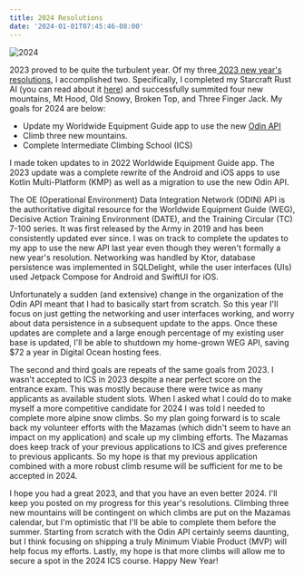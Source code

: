 ```yaml
---
title: 2024 Resolutions
date: '2024-01-01T07:45:46-08:00'
---
```

![2024](/img/blog/2024.png)

2023 proved to be quite the turbulent year.  Of my three[ 2023 new year's resolutions](https://jjmtaylor.com/post/2023-resolutions/), I accomplished two.  Specifically, I completed my Starcraft Rust AI (you can read about it [here](https://jjmtaylor.com/post/starcraft-rust-bot/)) and successfully summited four new mountains, Mt Hood, Old Snowy, Broken Top, and Three Finger Jack. My goals for 2024 are below:

* Update my Worldwide Equipment Guide app to use the new [Odin API](https://odin.tradoc.army.mil/)
* Climb three new mountains.
* Complete Intermediate Climbing School (ICS)

I made token updates to in 2022 Worldwide Equipment Guide app. The 2023 update was a complete rewrite of the Android and iOS apps to use Kotlin Multi-Platform (KMP) as well as a migration to use the new Odin API. 

The OE (Operational Environment) Data Integration Network (ODIN) API is the authoritative digital resource for the Worldwide Equipment Guide (WEG), Decisive Action Training Environment (DATE), and the Training Circular (TC) 7-100 series.  It was first released by the Army in 2019 and has been consistently updated ever since. I was on track to complete the updates to my app to use the new API last year even though they weren't formally a new year's resolution.   Networking was handled by Ktor, database persistence was implemented in SQLDelight, while the user interfaces (UIs) used Jetpack Compose for Android and SwiftUI for iOS. 

Unfortunately a sudden (and extensive) change in the organization of the Odin API meant that I had to basically start from scratch.  So this year I'll focus on just getting the networking and user interfaces working, and worry about data persistence in a subsequent update to the apps.  Once these updates are complete and a large enough percentage of my existing user base is updated, I'll be able to shutdown my home-grown WEG API, saving $72 a year in Digital Ocean hosting fees. 

The second and third goals are repeats of the same goals from 2023.  I wasn't accepted to ICS in 2023 despite a near perfect score on the entrance exam.  This was mostly because there were twice as many applicants as available student slots. When I asked what I could do to make myself a more competitive candidate for 2024 I was told I needed to complete more alpine snow climbs.  So my plan going forward is to scale back my volunteer efforts with the Mazamas (which didn't seem to have an impact on my application) and scale up my climbing efforts.  The Mazamas does keep track of your previous applications to ICS and gives preference to previous applicants.  So my hope is that my previous application combined with a more robust climb resume will be sufficient for me to be accepted in 2024.

I hope you had a great 2023, and that you have an even better 2024.  I'll keep you posted on my progress for this year's resolutions.  Climbing three new mountains will be contingent on which climbs are put on the Mazamas calendar, but I'm optimistic that I'll be able to complete them before the summer.  Starting from scratch with the Odin API certainly seems daunting, but I think focusing on shipping a truly Minimum Viable Product (MVP) will help focus my efforts.  Lastly, my hope is that more climbs will allow me to secure a spot in the 2024 ICS course. Happy New Year!
